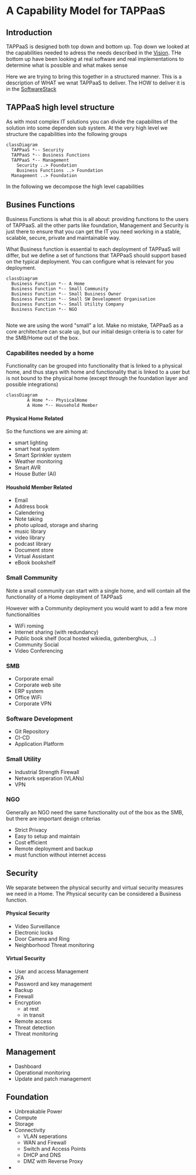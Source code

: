 # A Capability Model for TAPPaaS

## Introduction

TAPPaaS is designed both top down and bottom up. Top down we looked at the capabilities needed to adress the needs described in the [Vision](../Vision.md). THe bottom up have been looking at real software and real implementations to determine what is possible and what makes sense

Here we are trying to bring this together in a structured manner. This is a description of WHAT we wnat TAPPaaS to deliver. The HOW to deliver it is in the [SoftwareStack](TheSoftwareStack.md)

## TAPPaaS high level structure

As with most complex IT solutions you can divide the capabilites of the solution into some dependen sub system.
At the very high level we structure the capabilities into the following groups

```mermaid
classDiagram
  TAPPaaS *-- Security
  TAPPaaS *-- Business Functions
  TAPPaaS *-- Management
	Security ..> Foundation
	Business Functions ..> Foundation
  Management ..> Foundation
```

In the following we decompose the high level capabilities

## Busines Functions

Business Functions is what this is all about: providing functions to the users of TAPPaaS. all the other parts like foundation, Management and Security is just there to ensure that you can get the IT you need working in a stable, scalable, secure, private and maintainable way.

What Business function is essential to each deployment of TAPPaaS will differ, but we define a set of functions that TAPPaaS should support based on the typical deployment. You can configure what is relevant for you deployment.

```mermaid
classDiagram
  Business Function *-- A Home
  Business Function *-- Small Community
  Business Function *-- Small Business Owner
  Business Function *-- Small SW Development Organisation
  Business Function *-- Small Utility Company
  Business Function *-- NGO
  
```

Note we are using the word "small" a lot. Make no mistake, TAPPaaS as a core architecture can scale up, but our initial design criteria is to cater for the SMB/Home out of the box.

### Capabilites needed by a home

Functionality can be grouped into functionality that is linked to a physical home, and thus stays with home and functionality that is linked to a user but is not bound to the physical home (except through the foundation layer and possible integrations)

```mermaid
classDiagram
		A Home *-- PhysicalHome
		A Home *-- Household Member
```

#### Physical Home Related

So the functions we are aiming at:

- smart lighting
- smart heat system
- Smart Sprinkler system
- Weather monitoring
- Smart AVR
- House Butler (AI)

#### Houshold Member Related

- Email
- Address book
- Calendering
- Note taking
- photo upload, storage and sharing
- music library
- video library
- podcast library
- Document store
- Virtual Assistant
- eBook bookshelf


### Small Community

Note a small community can start with a single home, and will contain all the functionality of a Home deployment of TAPPaaS

However with a Community deployment you would want to add a few more functionalities

- WiFi roming
- Internet sharing (with redundancy)
- Public book shelf (local hosted wikiedia, gutenberghus, ...)
- Community Social
- Video Conferencing

### SMB

- Corporate email
- Corporate web site
- ERP system
- Office WiFi
- Corporate VPN

### Software Development

- Git Repository
- CI-CD
- Application Platform


### Small Utility

- Industrial Strength Firewall
- Network seperation (VLANs)
- VPN

### NGO

Generally an NGO need the same functionality out of the box as the SMB, but there are important design criterias
- Strict Privacy
- Easy to setup and maintain
- Cost efficient
- Remote deployment and backup
- must function without internet access

## Security

We separate between the physical security and virtual security measures we need in a Home.
The Physical security can be considered a Business function. 

#### Physical Security

- Video Surveillance
- Electronic locks
- Door Camera and Ring
- Neighborhood Threat monitoring

#### Virtual Security

- User and access Management
- 2FA
- Password and key management
- Backup
- Firewall
- Encryption 
  - at rest
  - in transit
- Remote access
- Threat detection
- Threat monitoring

## Management

- Dashboard
- Operational monitoring
- Update and patch management

## Foundation

- Unbreakable Power
- Compute
- Storage
- Connectivity 
  - VLAN seperations
  - WAN and Firewall
  - Switch and Access Points
  - DHCP and DNS
  - DMZ with Reverse Proxy
- 